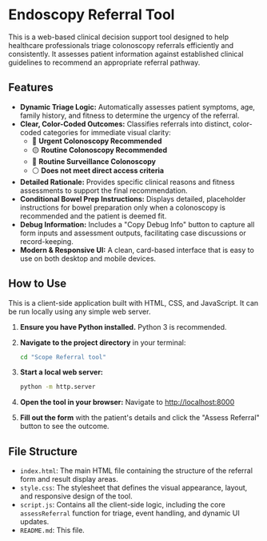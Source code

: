 # Endoscopy Referral Tool

This is a web-based clinical decision support tool designed to help healthcare professionals triage colonoscopy referrals efficiently and consistently. It assesses patient information against established clinical guidelines to recommend an appropriate referral pathway.

## Features

- **Dynamic Triage Logic:** Automatically assesses patient symptoms, age, family history, and fitness to determine the urgency of the referral.
- **Clear, Color-Coded Outcomes:** Classifies referrals into distinct, color-coded categories for immediate visual clarity:
    - 🔴 **Urgent Colonoscopy Recommended**
    - 🟡 **Routine Colonoscopy Recommended**
    - 🔵 **Routine Surveillance Colonoscopy**
    - ⚪️ **Does not meet direct access criteria**
- **Detailed Rationale:** Provides specific clinical reasons and fitness assessments to support the final recommendation.
- **Conditional Bowel Prep Instructions:** Displays detailed, placeholder instructions for bowel preparation only when a colonoscopy is recommended and the patient is deemed fit.
- **Debug Information:** Includes a "Copy Debug Info" button to capture all form inputs and assessment outputs, facilitating case discussions or record-keeping.
- **Modern & Responsive UI:** A clean, card-based interface that is easy to use on both desktop and mobile devices.

## How to Use

This is a client-side application built with HTML, CSS, and JavaScript. It can be run locally using any simple web server.

1.  **Ensure you have Python installed.** Python 3 is recommended.

2.  **Navigate to the project directory** in your terminal:
    ```bash
    cd "Scope Referral tool"
    ```

3.  **Start a local web server:**
    ```bash
    python -m http.server
    ```

4.  **Open the tool in your browser:**
    Navigate to [http://localhost:8000](http://localhost:8000)

5.  **Fill out the form** with the patient's details and click the "Assess Referral" button to see the outcome.

## File Structure

-   `index.html`: The main HTML file containing the structure of the referral form and result display areas.
-   `style.css`: The stylesheet that defines the visual appearance, layout, and responsive design of the tool.
-   `script.js`: Contains all the client-side logic, including the core `assessReferral` function for triage, event handling, and dynamic UI updates.
-   `README.md`: This file. 